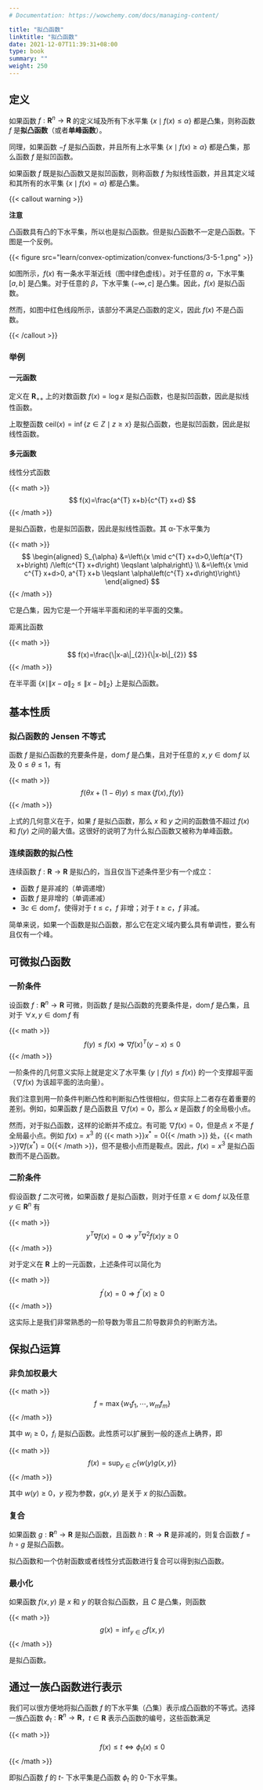 ```yaml
---
# Documentation: https://wowchemy.com/docs/managing-content/

title: "拟凸函数"
linktitle: "拟凸函数"
date: 2021-12-07T11:39:31+08:00
type: book
summary: ""
weight: 250
---
```


<!--more-->

## 定义

如果函数 $f: \mathbf{R}^n \rightarrow \mathbf{R}$ 的定义域及所有下水平集 $\{ x \mid f(x) \leqslant \alpha \}$ 都是凸集，则称函数 $f$ 是**拟凸函数**（或者**单峰函数**）。

同理，如果函数 $-f$ 是拟凸函数，并且所有上水平集 $\{ x \mid f(x) \geqslant \alpha \}$ 都是凸集，那么函数 $f$ 是拟凹函数。

如果函数 $f$ 既是拟凸函数又是拟凹函数，则称函数 $f$ 为拟线性函数，并且其定义域和其所有的水平集 $\{ x \mid f(x) = \alpha \}$ 都是凸集。

{{< callout warning >}}

**注意**

凸函数具有凸的下水平集，所以也是拟凸函数。但是拟凸函数不一定是凸函数。下图是一个反例。


{{< figure src="learn/convex-optimization/convex-functions/3-5-1.png" >}}

如图所示，$f(x)$ 有一条水平渐近线（图中绿色虚线）。对于任意的 $\alpha$，下水平集 $[a, b]$ 是凸集。对于任意的 $\beta$，下水平集 $(-\infty, c]$ 是凸集。因此，$f(x)$ 是拟凸函数。

然而，如图中红色线段所示，该部分不满足凸函数的定义，因此 $f(x)$ 不是凸函数。

{{< /callout >}}

### 举例

#### 一元函数

定义在 $\mathbf{R}_{++}$ 上的对数函数 $f(x) = \log x$ 是拟凸函数，也是拟凹函数，因此是拟线性函数。

上取整函数 $\mathrm{ceil}(x) = \inf \{ z \in Z \mid z \geqslant x \}$ 是拟凸函数，也是拟凹函数，因此是拟线性函数。

#### 多元函数

线性分式函数

{{< math >}}
$$
f(x)=\frac{a^{T} x+b}{c^{T} x+d}
$$
{{< /math >}}

是拟凸函数，也是拟凹函数，因此是拟线性函数。其 α-下水平集为

{{< math >}}
$$
\begin{aligned}
S_{\alpha} &=\left\{x \mid c^{T} x+d>0,\left(a^{T} x+b\right) /\left(c^{T} x+d\right) \leqslant \alpha\right\} \\
&=\left\{x \mid c^{T} x+d>0, a^{T} x+b \leqslant \alpha\left(c^{T} x+d\right)\right\}
\end{aligned}
$$
{{< /math >}}

它是凸集，因为它是一个开端半平面和闭的半平面的交集。

距离比函数

{{< math >}}
$$
f(x)=\frac{\|x-a\|_{2}}{\|x-b\|_{2}}
$$
{{< /math >}}

在半平面 $\{ x \mid \| x - a \|_2 \leqslant \| x - b \|_2 \}$ 上是拟凸函数。

## 基本性质

### 拟凸函数的 Jensen 不等式

函数 $f$ 是拟凸函数的充要条件是，$\operatorname{dom} f$ 是凸集，且对于任意的 $x, y \in \operatorname{dom} f$ 以及 $0 \leqslant \theta \leqslant 1$，有

{{< math >}}
$$
f(\theta x + (1 - \theta) y) \leqslant \max \{ f(x), f(y) \}
$$
{{< /math >}}

上式的几何意义在于，如果 $f$ 是拟凸函数，那么 $x$ 和 $y$ 之间的函数值不超过 $f(x)$ 和 $f(y)$ 之间的最大值。这很好的说明了为什么拟凸函数又被称为单峰函数。

### 连续函数的拟凸性

连续函数 $f: \mathbf{R} \rightarrow \mathbf{R}$ 是拟凸的，当且仅当下述条件至少有一个成立：

- 函数 $f$ 是非减的（单调递增）
- 函数 $f$ 是非增的（单调递减）
- $\exists c \in \operatorname{dom} f$，使得对于 $t \leqslant c$，$f$ 非增；对于 $t \geqslant c$，$f$ 非减。

简单来说，如果一个函数是拟凸函数，那么它在定义域内要么具有单调性，要么有且仅有一个峰。

## 可微拟凸函数

### 一阶条件

设函数 $f: \mathbf{R}^n \rightarrow \mathbf{R}$ 可微，则函数 $f$ 是拟凸函数的充要条件是，$\operatorname{dom} f$ 是凸集，且对于 $\forall x, y \in \operatorname{dom} f$ 有

{{< math >}}
$$
f(y) \leqslant f(x) \Longrightarrow \nabla f(x)^{T}(y-x) \leqslant 0
$$
{{< /math >}}

一阶条件的几何意义实际上就是定义了水平集 $\{ y \mid f(y) \leqslant f(x) \}$ 的一个支撑超平面（$\nabla f(x)$ 为该超平面的法向量）。

我们注意到用一阶条件判断凸性和判断拟凸性很相似，但实际上二者存在着重要的差别。例如，如果函数 $f$ 是凸函数且 $\nabla f(x) = 0$，那么 $x$ 是函数 $f$ 的全局极小点。

然而，对于拟凸函数，这样的论断并不成立。有可能 $\nabla f(x) = 0$，但是点 $x$ 不是 $f$ 全局最小点。例如 $f(x) = x^3$ 的 {{< math >}}$x^{*} = 0${{< /math >}} 处，{{< math >}}$\nabla f(x^{*}) = 0${{< /math >}}，但不是极小点而是鞍点。因此，$f(x) = x^3$ 是拟凸函数而不是凸函数。

### 二阶条件

假设函数 $f$ 二次可微，如果函数 $f$ 是拟凸函数，则对于任意 $x \in \operatorname{dom} f$ 以及任意 $y \in \mathbf{R}^n$ 有

{{< math >}}
$$
y^{T} \nabla f(x)=0 \Longrightarrow y^{T} \nabla^{2} f(x) y \geqslant 0
$$
{{< /math >}}

对于定义在 $\mathbf{R}$ 上的一元函数，上述条件可以简化为

{{< math >}}
$$
f^{\prime} (x) = 0 \Longrightarrow f^{\prime \prime} (x) \geqslant 0
$$
{{< /math >}}

这实际上是我们非常熟悉的一阶导数为零且二阶导数非负的判断方法。

## 保拟凸运算

### 非负加权最大

{{< math >}}
$$
f = \max \{ w_1 f_1, \cdots, w_m f_m \}
$$
{{< /math >}}

其中 $w_i \geqslant 0$，$f_i$ 是拟凸函数。此性质可以扩展到一般的逐点上确界，即

{{< math >}}
$$
f(x) = \sup _{y \in C} \{ w(y) g(x, y) \}
$$
{{< /math >}}

其中 $w(y) \geqslant 0$，$y$ 视为参数，$g(x, y)$ 是关于 $x$ 的拟凸函数。

### 复合

如果函数 $g: \mathbf{R}^n \rightarrow \mathbf{R}$ 是拟凸函数，且函数 $h: \mathbf{R} \rightarrow \mathbf{R}$ 是非减的，则复合函数 $f = h \circ g$ 是拟凸函数。

拟凸函数和一个仿射函数或者线性分式函数进行复合可以得到拟凸函数。

### 最小化

如果函数 $f(x, y)$ 是 $x$ 和 $y$ 的联合拟凸函数，且 $C$ 是凸集，则函数

{{< math >}}
$$
g(x) = \inf _{y \in C} f(x, y)
$$
{{< /math >}}

是拟凸函数。

## 通过一族凸函数进行表示

我们可以很方便地将拟凸函数 $f$ 的下水平集（凸集）表示成凸函数的不等式。选择一族凸函数 $\phi_t: \mathbf{R}^n \rightarrow \mathbf{R}$，$t \in \mathbf{R}$ 表示凸函数的编号，这些函数满足

{{< math >}}
$$
f(x) \leqslant t \Longleftrightarrow \phi_{t}(x) \leqslant 0
$$
{{< /math >}}

即拟凸函数 $f$ 的 $t$- 下水平集是凸函数 $\phi_t$ 的 $0$-下水平集。